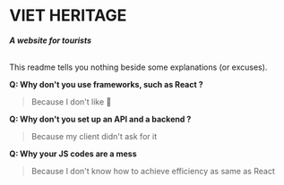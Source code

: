 # VIET HERITAGE
_____A website for tourists_____

\
This readme tells you nothing beside some explanations (or excuses).

**Q: Why don't you use frameworks, such as React ?**
>Because I don't like 🐧

**Q: Why don't you set up an API and a backend ?**
>Because my client didn't ask for it

**Q: Why your JS codes are a mess**
>Because I don't know how to achieve efficiency as same as React